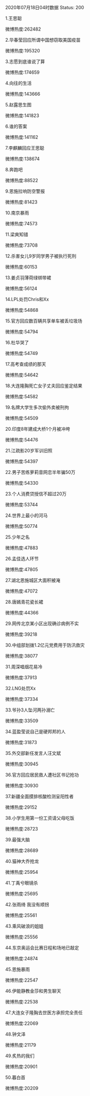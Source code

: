 2020年07月18日04时数据
Status: 200

1.王思聪

微博热度:262482

2.华春莹回应所谓中国想窃取美国疫苗

微博热度:195320

3.志愿到底谁说了算

微博热度:174659

4.向往的生活

微博热度:143666

5.赵露思生图

微博热度:141823

6.谁的答案

微博热度:141162

7.李麒麟回应王思聪

微博热度:138674

8.奔跑吧

微博热度:88522

9.恩施拉响防空警报

微博热度:81423

10.南京暴雨

微博热度:74573

11.梁爽知错

微博热度:73708

12.杀害女儿9岁同学男子被执行死刑

微博热度:60153

13.姜贞羽薄荷绿绑带裙

微博热度:56124

14.LPL处罚Chris和Xx

微博热度:54868

15.官方回应数百辆共享单车被丢垃圾场

微博热度:54794

16.杜华哭了

微博热度:54749

17.高考查成绩的那天

微博热度:54642

18.大连隆胸死亡女子丈夫回应鉴定结果

微博热度:54582

19.名牌大学生多次偷外卖被刑拘

微博热度:54509

20.印度8年建成大桥1个月被冲垮

微博热度:54476

21.江疏影20岁军训旧照

微博热度:54397

22.男子苦练萝莉音网恋半年骗50万

微博热度:54330

23.个人消费贷授信不超过20万

微博热度:53744

24.世界上最小的河马

微博热度:50774

25.少年之名

微博热度:47883

26.孟佳选人环节

微博热度:47805

27.湖北恩施城区大面积被淹

微博热度:47072

28.唐嫣青花瓷长裙

微博热度:44366

29.网传北京某小区出现确诊病例不实

微博热度:39218

30.中组部划拨1.2亿元党费用于防汛救灾

微博热度:38077

31.周深唱烟花易冷

微博热度:37913

32.LNG处罚Xx

微博热度:37334

33.爷孙3人坠河两孙溺亡

微博热度:33509

34.蓝盈莹说自己是硬邦邦的人

微博热度:31873

35.外交部新任发言人汪文斌

微博热度:30945

36.官方回应居民救人遭社区书记抢功

微博热度:30930

37.新疆全面摸排核酸检测呈阳性者

微博热度:29152

38.小学生用第一份工资请父母吃饭

微博热度:28723

39.最强大脑

微博热度:28689

40.猫神大乔抢龙

微博热度:25954

41.丁禹兮眼镜杀

微博热度:25695

42.张雨绮 我没有顺拐

微博热度:25561

43.乘风破浪的姐姐

微博热度:25556

44.东京奥运会比赛日程和场地已敲定

微博热度:24874

45.恩施暴雨

微博热度:22547

46.伊能静教金莎和男生聊天

微博热度:22538

47.大连女子隆胸去世医方承担完全责任

微博热度:22069

48.钟文泽

微博热度:21179

49.炙热的我们

微博热度:20901

50.暮白首

微博热度:20209


